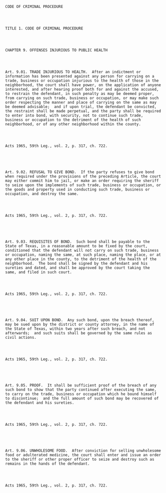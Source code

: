 ﻿
    
    
    	
    					
    
    
    CODE OF CRIMINAL PROCEDURE
    
      
    
    
    TITLE 1. CODE OF CRIMINAL PROCEDURE
    
      
    
    
    CHAPTER 9. OFFENSES INJURIOUS TO PUBLIC HEALTH
    
      
    
    
    Art. 9.01. TRADE INJURIOUS TO HEALTH.  After an indictment or information has been presented against any person for carrying on a trade, business or occupation injurious to the health of those in the neighborhood, the court shall have power, on the application of anyone interested, and after hearing proof both for and against the accused, to restrain the defendant, in such penalty as may be deemed proper, from carrying on such trade, business or occupation, or may make such order respecting the manner and place of carrying on the same as may be deemed advisable;  and if upon trial, the defendant be convicted, the restraint shall be made perpetual, and the party shall be required to enter into bond, with security, not to continue such trade, business or occupation to the detriment of the health of such neighborhood, or of any other neighborhood within the county.
    
    
    
    
    Acts 1965, 59th Leg., vol. 2, p. 317, ch. 722.
    
    
    
    
    
    Art. 9.02. REFUSAL TO GIVE BOND.  If the party refuses to give bond when required under the provisions of the preceding Article, the court may either commit him to jail, or make an order requiring the sheriff to seize upon the implements of such trade, business or occupation, or the goods and property used in conducting such trade, business or occupation, and destroy the same.
    
    
    
    
    Acts 1965, 59th Leg., vol. 2, p. 317, ch. 722.
    
    
    
    
    
    Art. 9.03. REQUISITES OF BOND.  Such bond shall be payable to the State of Texas, in a reasonable amount to be fixed by the court, conditioned that the defendant will not carry on such trade, business or occupation, naming the same, at such place, naming the place, or at any other place in the county, to the detriment of the health of the neighborhood.  The bond shall be signed by the defendant and his sureties and dated, and shall be approved by the court taking the same, and filed in such court.
    
    
    
    
    Acts 1965, 59th Leg., vol. 2, p. 317, ch. 722.
    
    
    
    
    
    Art. 9.04. SUIT UPON BOND.  Any such bond, upon the breach thereof, may be sued upon by the district or county attorney, in the name of the State of Texas, within two years after such breach, and not afterwards;  and such suits shall be governed by the same rules as civil actions.
    
    
    
    
    Acts 1965, 59th Leg., vol. 2, p. 317, ch. 722.
    
    
    
    
    
    Art. 9.05. PROOF.  It shall be sufficient proof of the breach of any such bond to show that the party continued after executing the same, to carry on the trade, business or occupation which he bound himself to discontinue;  and the full amount of such bond may be recovered of the defendant and his sureties.
    
    
    
    
    Acts 1965, 59th Leg., vol. 2, p. 317, ch. 722.
    
    
    
    
    
    Art. 9.06. UNWHOLESOME FOOD.  After conviction for selling unwholesome food or adulterated medicine, the court shall enter and issue an order to the sheriff or other proper officer to seize and destroy such as remains in the hands of the defendant.
    
    
    
    
    Acts 1965, 59th Leg., vol. 2, p. 317, ch. 722.
    
    
    
    
    				
